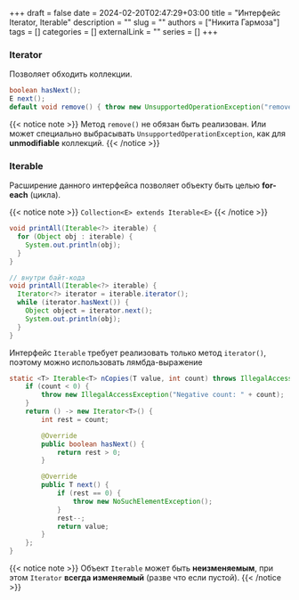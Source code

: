 +++ 
draft = false
date = 2024-02-20T02:47:29+03:00
title = "Интерфейс Iterator, Iterable"
description = ""
slug = ""
authors = ["Никита Гармоза"]
tags = []
categories = []
externalLink = ""
series = []
+++

### Iterator

Позволяет обходить коллекции.

```java
boolean hasNext();
E next();
default void remove() { throw new UnsupportedOperationException("remove"); }
```

{{< notice note >}}
Метод `remove()` не обязан быть реализован. Или может специально выбрасывать `UnsupportedOperationException`, как для **unmodifiable** коллекций.
{{< /notice >}}

### Iterable

Расширение данного интерфейса позволяет объекту быть целью **for-each** (цикла).

{{< notice note >}}
`Collection<E> extends Iterable<E>`
{{< /notice >}}

```java
void printAll(Iterable<?> iterable) {
  for (Object obj : iterable) {
    System.out.println(obj);
  }
}

// внутри байт-кода
void printAll(Iterable<?> iterable) {
  Iterator<?> iterator = iterable.iterator();
  while (iterator.hasNext()) {
    Object object = iterator.next();
    System.out.println(obj);
  }
}
```

Интерфейс `Iterable` требует реализовать только метод `iterator()`, поэтому можно
использовать лямбда-выражение

```java
static <T> Iterable<T> nCopies(T value, int count) throws IllegalAccessException {
	if (count < 0) {
		throw new IllegalAccessException("Negative count: " + count);
	}
	return () -> new Iterator<T>() {
		int rest = count;

		@Override
		public boolean hasNext() {
			return rest > 0;
		}

		@Override
		public T next() {
			if (rest == 0) {
				throw new NoSuchElementException();
			}
			rest--;
			return value;
		}
	};
}
```

{{< notice note >}}
Объект `Iterable` может быть **неизменяемым**, при этом `Iterator` **всегда изменяемый** (разве что если пустой).
{{< /notice >}}
